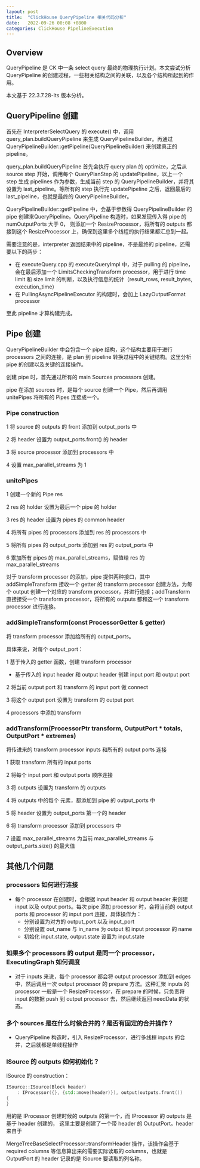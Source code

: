 ```yaml
---
layout: post
title:  "ClickHouse QueryPipeline 相关代码分析"
date:   2022-09-26 00:08 +0800
categories: ClickHouse PipelineExecution
---
```


## Overview

QueryPipeline 是 CK 中一条 select query 最终的物理执行计划。本文尝试分析 QueryPipeline 的创建过程，一些相关结构之间的关联，以及各个结构所起到的作用。

本文基于 22.3.7.28-lts 版本分析。
## QueryPipeline 创建

首先在 InterpreterSelectQuery 的 execute() 中，调用 query_plan.buildQueryPipeline 来生成 QueryPipelineBuilder。再通过 QueryPipelineBuilder::getPipeline(QueryPipelineBuilder) 来创建真正的 pipeline。

query_plan.buildQueryPipeline 首先会执行 query plan 的 optimize，之后从 source step 开始，调用每个 QueryPlanStep 的 updatePipeline，以上一个 step 生成 pipelines 作为参数，生成当前 step 的 QueryPipelineBuilder，并将其设置为 last_pipeline。等所有的 step 执行完 updatePipeline 之后，返回最后的 last_pipeline，也就是最终的 QueryPipelineBuilder。

QueryPipelineBuilder::getPipeline 中，会基于参数得 QueryPipelineBuilder 的 pipe 创建来QueryPipeline。QueryPipeline 构造时，如果发现传入得 pipe 的 numOutputPorts 大于 0， 则添加一个 ResizeProcessor，将所有的 outputs 都接到这个 ResizeProcessor 上，确保到这里多个线程的执行结果都汇总到一起。

需要注意的是，interpreter 返回结果中的 pipeline，不是最终的 pipeline，还需要以下的两步：

- 在 executeQuery.cpp 的  executeQueryImpl 中，对于 pulling 的 pipeline，会在最后添加一个 LimitsCheckingTransform processor，用于进行 time limit 和 size limit 的判断，以及执行信息的统计（result_rows, result_bytes, execution_time）
- 在 PullingAsyncPipelineExecutor 的构建时，会加上  LazyOutputFormat processor

至此 pipeline 才算构建完成。

## Pipe 创建

QueryPipelineBuilder 中会包含一个 pipe 结构，这个结构主要用于进行 processors 之间的连接，是 plan 到 pipeline 转换过程中的关键结构。这里分析 pipe 的创建以及关键的连接操作。

创建 pipe 时，首先通过所有的 main Sources processors 创建。

pipe 在添加 sources 时，是每个 source 创建一个 Pipe，然后再调用 unitePipes 将所有的 Pipes 连接成一个。

### Pipe construction

1 将 source 的 outputs 的 front 添加到 output_ports 中

2 将 header 设置为 output_ports.front() 的 header

3 将 source processor 添加到 processors 中

4 设置 max_parallel_streams 为 1

### unitePipes

1 创建一个新的 Pipe res

2 res 的 holder 设置为最后一个 pipe 的 holder

3 res 的 header 设置为 pipes 的 common header

4 将所有 pipes 的 processors 添加到 res 的 processors 中

5 将所有 pipes 的 output_ports 添加到 res 的 output_ports 中

6 累加所有 pipes 的 max_parallel_streams，赋值给 res 的 max_parallel_streams

对于 transform processor 的添加，pipe 提供两种接口，其中 addSimpleTransform 接收一个 getter 的 transform processor 创建方法，为每个 output 创建一个对应的 transform processor，并进行连接；addTransform 直接接受一个 transform processor，将所有的 outputs 都和这一个 transform processor 进行连接。

### addSimpleTransform(const ProcessorGetter & getter)

将 transform processor 添加给所有的 output_ports。

具体来说，对每个 output_port：

1 基于传入的 getter 函数，创建 transform processor

- 基于传入的 input header 和 output header 创建 input port 和 output port

2 将当前 output port 和 transform 的 input port 做 connect

3 将这个 output port 设置为 transform 的 output port

4 processors 中添加 transform

### **addTransform(ProcessorPtr transform, OutputPort * totals, OutputPort * extremes)**

将传进来的 transform processor inputs 和所有的 output ports 连接

1 获取 transform 所有的 input ports

2 将每个 input port 和 output ports 顺序连接

3 将 outputs 设置为 transform 的 outputs

4 将 outputs 中的每个 元素，都添加到 pipe 的 output_ports 中

5 将 header 设置为 output_ports 第一个的 header

6 将 transform processor 添加到 processors 中

7 设置 max_parallel_streams 为当前 max_parallel_streams 与 output_parts.size() 的最大值

## 其他几个问题

### processors 如何进行连接

- 每个 processor 在创建时，会根据 input header 和 output header 来创建 input 以及 output ports。每次 pipe 添加 processor 时，会将当前的 output ports 和 processor 的 input port 连接，具体操作为：
    - 分别设置为对方的 output_port 以及 input_port
    - 分别设置 out_name 与 in_name 为 output 和 input processor 的 name
    - 初始化 input.state, output.state 设置为 input.state

### 如果多个 processors 的 output 是同一个 processor， ExecutingGraph 如何调度

- 对于 inputs 来说，每个 processor 都会将 output processor 添加到 edges 中，然后调用一次 output processor 的 prepare 方法。这种汇聚 inputs 的 processor 一般是一个 ResizeProcessor，在 prepare 的时候，只负责将 input 的数据 push 到 output processor 去，然后继续返回 needData 的状态。

### 多个 sources 是在什么时候合并的？是否有固定的合并操作？

- QueryPipeline 构造时，引入 ResizeProcessor，进行多线程 inputs 的合并，之后就都是单线程操作

### ISource 的 outputs 如何初始化？

ISource 的 construction：

```cpp
ISource::ISource(Block header)
    : IProcessor({}, {std::move(header)}), output(outputs.front())
{
}
```

用的是 IProcessor 创建时候的 outputs 的第一个，而 IProcessor 的 outputs 是基于 header 创建的， 这里主要是创建了一个带 header 的 OutputPort。header 来自于

MergeTreeBaseSelectProcessor::transformHeader 操作，该操作会基于 required columns 等信息算出来的需要实际读取的 columns，也就是 OutputPort 的 header 记录的是 ISource 要读取的列名称。